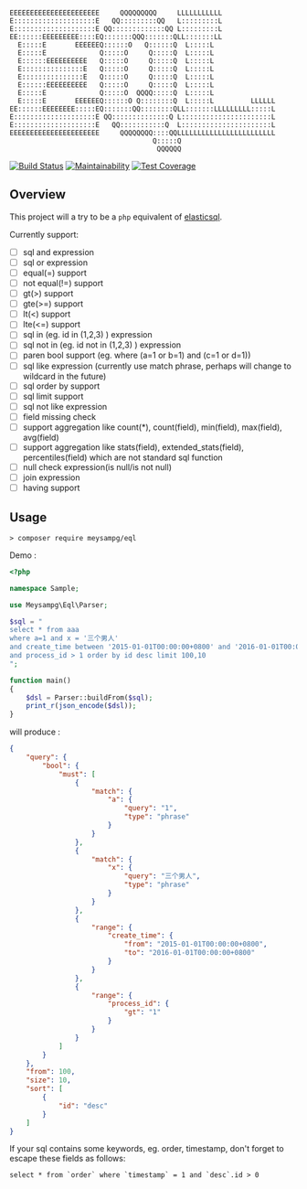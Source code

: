 ```
                                                                      
EEEEEEEEEEEEEEEEEEEEEE     QQQQQQQQQ     LLLLLLLLLLL                  
E::::::::::::::::::::E   QQ:::::::::QQ   L:::::::::L                  
E::::::::::::::::::::E QQ:::::::::::::QQ L:::::::::L                  
EE::::::EEEEEEEEE::::EQ:::::::QQQ:::::::QLL:::::::LL                  
  E:::::E       EEEEEEQ::::::O   Q::::::Q  L:::::L                    
  E:::::E             Q:::::O     Q:::::Q  L:::::L                    
  E::::::EEEEEEEEEE   Q:::::O     Q:::::Q  L:::::L                    
  E:::::::::::::::E   Q:::::O     Q:::::Q  L:::::L                    
  E:::::::::::::::E   Q:::::O     Q:::::Q  L:::::L                    
  E::::::EEEEEEEEEE   Q:::::O     Q:::::Q  L:::::L                    
  E:::::E             Q:::::O  QQQQ:::::Q  L:::::L                    
  E:::::E       EEEEEEQ::::::O Q::::::::Q  L:::::L         LLLLLL     
EE::::::EEEEEEEE:::::EQ:::::::QQ::::::::QLL:::::::LLLLLLLLL:::::L     
E::::::::::::::::::::E QQ::::::::::::::Q L::::::::::::::::::::::L     
E::::::::::::::::::::E   QQ:::::::::::Q  L::::::::::::::::::::::L     
EEEEEEEEEEEEEEEEEEEEEE     QQQQQQQQ::::QQLLLLLLLLLLLLLLLLLLLLLLLL     
                                   Q:::::Q                            
                                    QQQQQQ
```

[![Build Status](https://travis-ci.org/meysampg/eql.svg?branch=master)](https://travis-ci.org/meysampg/eql)
[![Maintainability](https://api.codeclimate.com/v1/badges/c3377ea017b632d00320/maintainability)](https://codeclimate.com/github/meysampg/eql/maintainability)
[![Test Coverage](https://api.codeclimate.com/v1/badges/c3377ea017b632d00320/test_coverage)](https://codeclimate.com/github/meysampg/eql/test_coverage)

Overview
-----------


This project will a try to be a `php` equivalent of [elasticsql](https://github.com/cch123/elasticsql).

Currently support:

- [ ] sql and expression
- [ ] sql or expression
- [ ] equal(=) support
- [ ] not equal(!=) support
- [ ] gt(>) support
- [ ] gte(>=) support
- [ ] lt(<) support
- [ ] lte(<=) support
- [ ] sql in (eg. id in (1,2,3) ) expression
- [ ] sql not in (eg. id not in (1,2,3) ) expression
- [ ] paren bool support (eg. where (a=1 or b=1) and (c=1 or d=1))
- [ ] sql like expression (currently use match phrase, perhaps will change to wildcard in the future)
- [ ] sql order by support
- [ ] sql limit support
- [ ] sql not like expression
- [ ] field missing check
- [ ] support aggregation like count(\*), count(field), min(field), max(field), avg(field)
- [ ] support aggregation like stats(field), extended_stats(field), percentiles(field) which are not standard sql function
- [ ] null check expression(is null/is not null)
- [ ] join expression
- [ ] having support

Usage
-------------

`> composer require meysampg/eql`

Demo :
```php
<?php

namespace Sample;

use Meysampg\Eql\Parser;

$sql = "
select * from aaa
where a=1 and x = '三个男人'
and create_time between '2015-01-01T00:00:00+0800' and '2016-01-01T00:00:00+0800'
and process_id > 1 order by id desc limit 100,10
";

function main() 
{
    $dsl = Parser::buildFrom($sql);
    print_r(json_encode($dsl));
}

```

will produce :
```json
{
    "query": {
        "bool": {
            "must": [
                {
                    "match": {
                        "a": {
                            "query": "1",
                            "type": "phrase"
                        }
                    }
                },
                {
                    "match": {
                        "x": {
                            "query": "三个男人",
                            "type": "phrase"
                        }
                    }
                },
                {
                    "range": {
                        "create_time": {
                            "from": "2015-01-01T00:00:00+0800",
                            "to": "2016-01-01T00:00:00+0800"
                        }
                    }
                },
                {
                    "range": {
                        "process_id": {
                            "gt": "1"
                        }
                    }
                }
            ]
        }
    },
    "from": 100,
    "size": 10,
    "sort": [
        {
            "id": "desc"
        }
    ]
}
```

If your sql contains some keywords, eg. order, timestamp, don't forget to escape these fields as follows:

```
select * from `order` where `timestamp` = 1 and `desc`.id > 0
```

